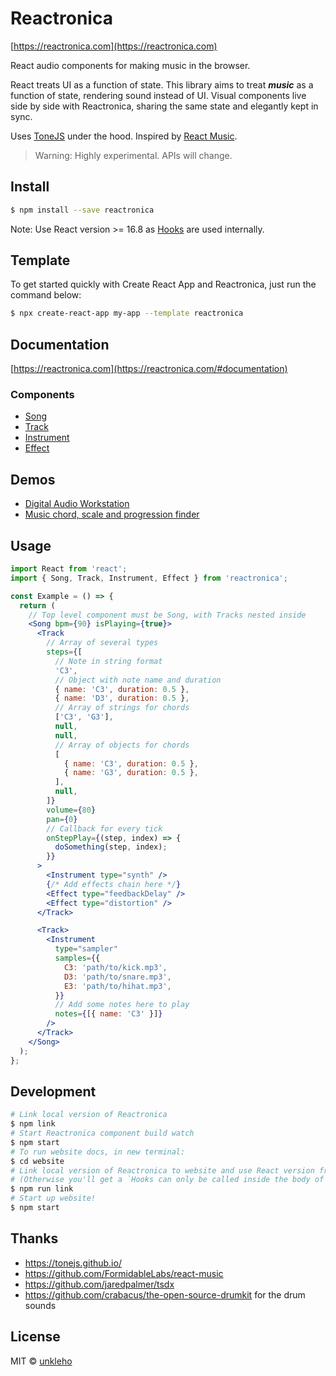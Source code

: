 # Reactronica

[https://reactronica.com](https://reactronica.com)

React audio components for making music in the browser.

React treats UI as a function of state. This library aims to treat **_music_** as a function of state, rendering sound instead of UI. Visual components live side by side with Reactronica, sharing the same state and elegantly kept in sync.

Uses [ToneJS](https://tonejs.github.io/) under the hood. Inspired by [React Music](https://github.com/FormidableLabs/react-music).

> Warning: Highly experimental. APIs will change.

## Install

```bash
$ npm install --save reactronica
```

Note: Use React version >= 16.8 as [Hooks](https://reactjs.org/docs/hooks-intro.html) are used internally.

## Template

To get started quickly with Create React App and Reactronica, just run the command below:

```bash
$ npx create-react-app my-app --template reactronica
```

## Documentation

[https://reactronica.com](https://reactronica.com/#documentation)

### Components

- [Song](https://reactronica.com/#song)
- [Track](https://reactronica.com/#track)
- [Instrument](https://reactronica.com/#instrument)
- [Effect](https://reactronica.com/#effect)

## Demos

- [Digital Audio Workstation](https://reactronica.com/daw)
- [Music chord, scale and progression finder](https://music-toolbox.now.sh)

## Usage

```jsx
import React from 'react';
import { Song, Track, Instrument, Effect } from 'reactronica';

const Example = () => {
  return (
    // Top level component must be Song, with Tracks nested inside
    <Song bpm={90} isPlaying={true}>
      <Track
        // Array of several types
        steps={[
          // Note in string format
          'C3',
          // Object with note name and duration
          { name: 'C3', duration: 0.5 },
          { name: 'D3', duration: 0.5 },
          // Array of strings for chords
          ['C3', 'G3'],
          null,
          null,
          // Array of objects for chords
          [
            { name: 'C3', duration: 0.5 },
            { name: 'G3', duration: 0.5 },
          ],
          null,
        ]}
        volume={80}
        pan={0}
        // Callback for every tick
        onStepPlay={(step, index) => {
          doSomething(step, index);
        }}
      >
        <Instrument type="synth" />
        {/* Add effects chain here */}
        <Effect type="feedbackDelay" />
        <Effect type="distortion" />
      </Track>

      <Track>
        <Instrument
          type="sampler"
          samples={{
            C3: 'path/to/kick.mp3',
            D3: 'path/to/snare.mp3',
            E3: 'path/to/hihat.mp3',
          }}
          // Add some notes here to play
          notes={[{ name: 'C3' }]}
        />
      </Track>
    </Song>
  );
};
```

## Development

```bash
# Link local version of Reactronica
$ npm link
# Start Reactronica component build watch
$ npm start
# To run website docs, in new terminal:
$ cd website
# Link local version of Reactronica to website and use React version from Reactronica
# (Otherwise you'll get a `Hooks can only be called inside the body of a function component.`)
$ npm run link
# Start up website!
$ npm start
```

## Thanks

- https://tonejs.github.io/
- https://github.com/FormidableLabs/react-music
- https://github.com/jaredpalmer/tsdx
- https://github.com/crabacus/the-open-source-drumkit for the drum sounds

## License

MIT © [unkleho](https://github.com/unkleho)
